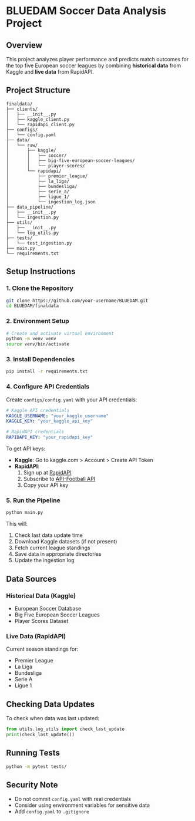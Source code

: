 # BLUEDAM Soccer Data Analysis Project

## Overview

This project analyzes player performance and predicts match outcomes for the top five European soccer leagues by combining **historical data** from Kaggle and **live data** from RapidAPI.

## Project Structure
```
finaldata/
├── clients/
│   ├── __init__.py
│   ├── kaggle_client.py
│   └── rapidapi_client.py
├── configs/
│   └── config.yaml
├── data/
│   └── raw/
│       ├── kaggle/
│       │   ├── soccer/
│       │   ├── big-five-european-soccer-leagues/
│       │   └── player-scores/
│       └── rapidapi/
│           ├── premier_league/
│           ├── la_liga/
│           ├── bundesliga/
│           ├── serie_a/
│           ├── ligue_1/
│           └── ingestion_log.json
├── data_pipeline/
│   ├── __init__.py
│   └── ingestion.py
├── utils/
│   ├── __init__.py
│   └── log_utils.py
├── tests/
│   └── test_ingestion.py
├── main.py
└── requirements.txt
```

## Setup Instructions

### 1. Clone the Repository
```bash
git clone https://github.com/your-username/BLUEDAM.git
cd BLUEDAM/finaldata
```

### 2. Environment Setup
```bash
# Create and activate virtual environment
python -m venv venv
source venv/bin/activate
```

### 3. Install Dependencies
```bash
pip install -r requirements.txt
```

### 4. Configure API Credentials

Create `configs/config.yaml` with your API credentials:
```yaml
# Kaggle API credentials
KAGGLE_USERNAME: "your_kaggle_username"
KAGGLE_KEY: "your_kaggle_api_key"

# RapidAPI credentials
RAPIDAPI_KEY: "your_rapidapi_key"
```

To get API keys:
- **Kaggle**: Go to kaggle.com > Account > Create API Token
- **RapidAPI**: 
  1. Sign up at [RapidAPI](https://rapidapi.com)
  2. Subscribe to [API-Football API](https://rapidapi.com/api-sports/api/api-football/)
  3. Copy your API key

### 5. Run the Pipeline
```bash
python main.py
```

This will:
1. Check last data update time
2. Download Kaggle datasets (if not present)
3. Fetch current league standings
4. Save data in appropriate directories
5. Update the ingestion log

## Data Sources

### Historical Data (Kaggle)
- European Soccer Database
- Big Five European Soccer Leagues
- Player Scores Dataset

### Live Data (RapidAPI)
Current season standings for:
- Premier League
- La Liga
- Bundesliga
- Serie A
- Ligue 1

## Checking Data Updates

To check when data was last updated:
```python
from utils.log_utils import check_last_update
print(check_last_update())
```

## Running Tests
```bash
python -m pytest tests/
```

## Security Note
- Do not commit `config.yaml` with real credentials
- Consider using environment variables for sensitive data
- Add `config.yaml` to `.gitignore`
